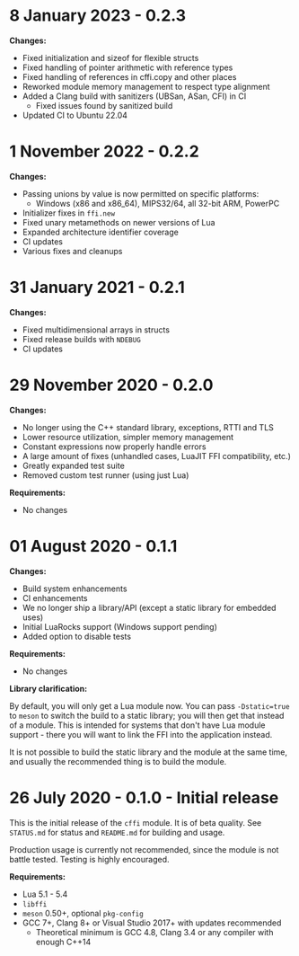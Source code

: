 
# 8 January 2023 - 0.2.3

**Changes:**

- Fixed initialization and sizeof for flexible structs
- Fixed handling of pointer arithmetic with reference types
- Fixed handling of references in cffi.copy and other places
- Reworked module memory management to respect type alignment
- Added a Clang build with sanitizers (UBSan, ASan, CFI) in CI
  - Fixed issues found by sanitized build
- Updated CI to Ubuntu 22.04

# 1 November 2022 - 0.2.2

**Changes:**

- Passing unions by value is now permitted on specific platforms:
  - Windows (x86 and x86_64), MIPS32/64, all 32-bit ARM, PowerPC
- Initializer fixes in `ffi.new`
- Fixed unary metamethods on newer versions of Lua
- Expanded architecture identifier coverage
- CI updates
- Various fixes and cleanups

# 31 January 2021 - 0.2.1

**Changes:**

- Fixed multidimensional arrays in structs
- Fixed release builds with `NDEBUG`
- CI updates

# 29 November 2020 - 0.2.0

**Changes:**

- No longer using the C++ standard library, exceptions, RTTI and TLS
- Lower resource utilization, simpler memory management
- Constant expressions now properly handle errors
- A large amount of fixes (unhandled cases, LuaJIT FFI compatibility, etc.)
- Greatly expanded test suite
- Removed custom test runner (using just Lua)

**Requirements:**

- No changes

# 01 August 2020 - 0.1.1

**Changes:**

- Build system enhancements
- CI enhancements
- We no longer ship a library/API (except a static library for embedded uses)
- Initial LuaRocks support (Windows support pending)
- Added option to disable tests

**Requirements:**

- No changes

**Library clarification:**

By default, you will only get a Lua module now. You can pass `-Dstatic=true`
to `meson` to switch the build to a static library; you will then get that
instead of a module. This is intended for systems that don't have Lua module
support - there you will want to link the FFI into the application instead.

It is not possible to build the static library and the module at the same
time, and usually the recommended thing is to build the module.

# 26 July 2020 - 0.1.0 - Initial release

This is the initial release of the `cffi` module. It is of beta quality.
See `STATUS.md` for status and `README.md` for building and usage.

Production usage is currently not recommended, since the module is not
battle tested. Testing is highly encouraged.

**Requirements:**

- Lua 5.1 - 5.4
- `libffi`
- `meson` 0.50+, optional `pkg-config`
- GCC 7+, Clang 8+ or Visual Studio 2017+ with updates recommended
  - Theoretical minimum is GCC 4.8, Clang 3.4 or any compiler with enough C++14

